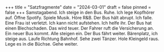 +++
title = "Satzfragmente"
date = "2024-03-01"
draft = false
pinned = false
+++
Samstagabend. Ich steige in den Bus. Ruhe. Ich lege Kopfhörer auf. Öffne Spotify. Spiele Musik. Höre R&B. Der Bus hält abrupt. Ich falle. Eine Frau ist verletzt. Ich kann nicht aufstehen. Ich helfe ihr. Der Bus hat einen Blechschaden. Das wird teuer. Der Fahrer ruft die Versicherung an. Ein neuer Bus kommt. Alle steigen ein. Der Bus fährt weiter. Bärenplatz, ich steige aus. Laufe Richtung Bahnhof. Sehe zwei Tänzer. Hole Kleingeld raus. Lege es in die Büchse. Gehe weiter.